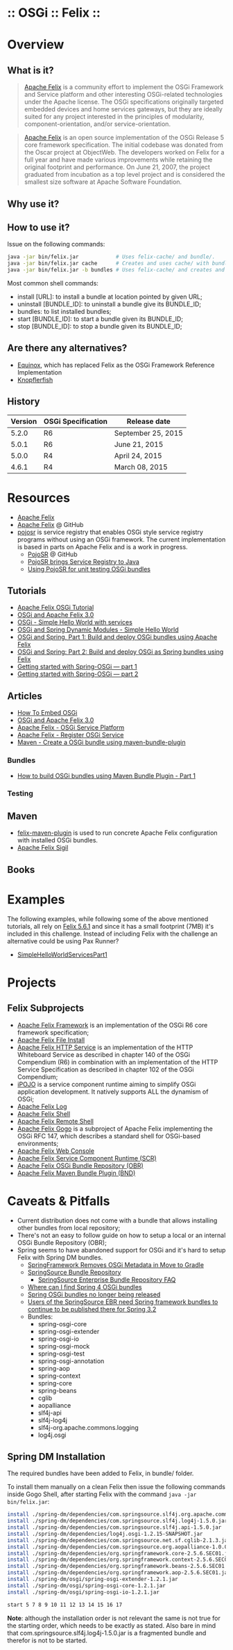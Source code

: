 ﻿:: OSGi :: Felix ::
===================

# Overview

## What is it?

> [Apache Felix](http://felix.apache.org/) is a community effort to implement the OSGi Framework and Service platform and other interesting OSGi-related technologies under the Apache license. The OSGi specifications originally targeted embedded devices and home services gateways, but they are ideally suited for any project interested in the principles of modularity, component-orientation, and/or service-orientation.

> [Apache Felix](https://en.wikipedia.org/wiki/Apache_Felix) is an open source implementation of the OSGi Release 5 core framework specification. The initial codebase was donated from the Oscar project at ObjectWeb. The developers worked on Felix for a full year and have made various improvements while retaining the original footprint and performance. On June 21, 2007, the project graduated from incubation as a top level project and is considered the smallest size software at Apache Software Foundation.

## Why use it?

## How to use it?

Issue on the following commands:

```bash
java -jar bin/felix.jar            # Uses felix-cache/ and bundle/.
java -jar bin/felix.jar cache      # Creates and uses cache/ with bundle/.
java -jar bin/felix.jar -b bundles # Uses felix-cache/ and creates and uses bundles/.
```

Most common shell commands:
- install [URL]: to install a bundle at location pointed by given URL;
- uninstall [BUNDLE_ID]: to uninstall a bundle give its BUNDLE_ID;
- bundles: to list installed bundles;
- start [BUNDLE_ID]: to start a bundle given its BUNDLE_ID;
- stop [BUNDLE_ID]: to stop a bundle given its BUNDLE_ID;

## Are there any alternatives?

- [Equinox](http://www.eclipse.org/equinox/), which has replaced Felix as the OSGi Framework Reference Implementation
- [Knopflerfish](http://www.knopflerfish.org/)

## History

| Version | OSGi Specification | Release date       |
|---------|--------------------|--------------------|
| 5.2.0   | R6                 | September 25, 2015 |
| 5.0.1   | R6                 | June 21, 2015      |
| 5.0.0   | R4                 | April 24, 2015     |
| 4.6.1   | R4                 | March 08, 2015     |

# Resources

- [Apache Felix](http://felix.apache.org/)
- [Apache Felix](https://github.com/apache/felix) @ GitHub
- [pojosr](https://code.google.com/archive/p/pojosr/) is service registry that enables OSGi style service registry programs without using an OSGi framework. The current implementation is based in parts on Apache Felix and is a work in progress.
    - [PojoSR](https://github.com/lefou/pojosr) @ GitHub
    - [PojoSR brings Service Registry to Java](https://www.infoq.com/news/2011/10/pojosr)
    - [Using PojoSR for unit testing OSGi bundles](https://kgilmersden.wordpress.com/2011/12/15/using-pojosr-for-unit-testing-osgi-bundles/)

## Tutorials

- [Apache Felix OSGi Tutorial](http://felix.apache.org/documentation/tutorials-examples-and-presentations/apache-felix-osgi-tutorial.html)
- [OSGi and Apache Felix 3.0](http://javabeat.net/osgi-and-apache-felix-3-0/)
- [OSGi - Simple Hello World with services](http://baptiste-wicht.com/posts/2010/07/osgi-hello-world-services.html)
- [OSGi and Spring Dynamic Modules - Simple Hello World](http://baptiste-wicht.com/posts/2010/07/osgi-spring-dynamic-modules-hello-world.html)
- [OSGi and Spring, Part 1: Build and deploy OSGi bundles using Apache Felix](http://www.ibm.com/developerworks/library/ws-osgi-spring1/)
- [OSGi and Spring: Part 2: Build and deploy OSGi as Spring bundles using Felix](http://www.ibm.com/developerworks/library/ws-osgi-spring2/)
- [Getting started with Spring-OSGi — part 1](http://lsd.luminis.eu/en/getting-started-with-spring-osgi/)
- [Getting started with Spring-OSGi — part 2](http://lsd.luminis.eu/en/getting-started-with-spring-osgi-part-2/)

## Articles

- [How To Embed OSGi](http://njbartlett.name/2011/07/03/embedding-osgi.html)
- [OSGi and Apache Felix 3.0](http://javabeat.net/osgi-and-apache-felix-3-0/)
- [Apache Felix - OSGi Service Platform](https://eureka.ykyuen.info/2010/03/11/apache-felix-osgi-service-platform/)
- [Apache Felix - Register OSGi Service](https://eureka.ykyuen.info/2010/03/13/apache-felix-register-osgi-service/)
- [Maven - Create a OSGi bundle using maven-bundle-plugin](https://eureka.ykyuen.info/2010/03/12/maven-create-a-osgi-bundle-using-maven-bundle-plugin/)

### Bundles

- [How to build OSGi bundles using Maven Bundle Plugin - Part 1](http://wso2.com/library/tutorials/develop-osgi-bundles-using-maven-bundle-plugin/)

### Testing

## Maven

- [felix-maven-plugin](https://github.com/sn3d/felix-maven-plugin) is used to run concrete Apache Felix configuration with installed OSGi bundles.
- [Apache Felix Sigil](http://felix.apache.org/documentation/subprojects/apache-felix-sigil.html)

## Books

# Examples

The following examples, while following some of the above mentioned tutorials, all rely on [Felix 5.6.1](apache-felix-5.6.1) and since it has a small footprint (7MB) it's included in this challenge. Instead of including Felix with the challenge an alternative could be using Pax Runner?

- [SimpleHelloWorldServicesPart1](SimpleHelloWorldServicesPart1/README.md)

# Projects

## Felix Subprojects

- [Apache Felix Framework](http://felix.apache.org/documentation/subprojects/apache-felix-framework.html) is an implementation of the OSGi R6 core framework specification;
- [Apache Felix File Install](http://felix.apache.org/documentation/subprojects/apache-felix-file-install.html)
- [Apache Felix HTTP Service](http://felix.apache.org/documentation/subprojects/apache-felix-http-service.html) is an implementation of the HTTP Whiteboard Service as described in chapter 140 of the OSGi Compendium (R6) in combination with an implementation of the HTTP Service Specification as described in chapter 102 of the OSGi Compendium;
- [iPOJO](http://felix.apache.org/documentation/subprojects/apache-felix-ipojo.html) is a service component runtime aiming to simplify OSGi application development. It natively supports ALL the dynamism of OSGi;
- [Apache Felix Log](http://felix.apache.org/documentation/subprojects/apache-felix-log.html)
- [Apache Felix Shell](http://felix.apache.org/documentation/subprojects/apache-felix-shell.html)
- [Apache Felix Remote Shell](http://felix.apache.org/documentation/subprojects/apache-felix-remote-shell.html)
- [Apache Felix Gogo](http://felix.apache.org/documentation/subprojects/apache-felix-gogo.html) is a subproject of Apache Felix implementing the OSGi RFC 147, which describes a standard shell for OSGi-based environments;
- [Apache Felix Web Console](http://felix.apache.org/documentation/subprojects/apache-felix-web-console.html)
- [Apache Felix Service Component Runtime (SCR)](http://felix.apache.org/documentation/subprojects/apache-felix-service-component-runtime.html)
- [Apache Felix OSGi Bundle Repository (OBR)](http://felix.apache.org/documentation/subprojects/apache-felix-osgi-bundle-repository.html)
- [Apache Felix Maven Bundle Plugin (BND)](http://felix.apache.org/documentation/subprojects/apache-felix-maven-bundle-plugin-bnd.html)

# Caveats & Pitfalls

- Current distribution does not come with a bundle that allows installing other bundles from local repository;
- There's not an easy to follow guide on how to setup a local or an internal OSGi Bundle Repository (OBR);
- Spring seems to have abandoned support for OSGi and it's hard to setup Felix with Spring DM bundles.
    - [SpringFramework Removes OSGi Metadata in Move to Gradle](https://www.infoq.com/news/2012/10/spring-osgi-gradle/)
    - [SpringSource Bundle Repository](http://ebr.springsource.com/repository/app/)
        - [SpringSource Enterprise Bundle Repository FAQ](http://ebr.springsource.com/repository/app/faq)
    - [Where can I find Spring 4 OSGi bundles](http://stackoverflow.com/questions/21181154/where-can-i-find-spring-4-osgi-bundles)
    - [Spring OSGi bundles no longer being released](http://karaf.922171.n3.nabble.com/Spring-OSGi-bundles-no-longer-being-released-td4031212.html)
    - [Users of the SpringSource EBR need Spring framework bundles to continue to be published there for Spring 3.2](https://jira.spring.io/browse/SPR-8903)
    - Bundles:
        - spring-osgi-core
        - spring-osgi-extender
        - spring-osgi-io
        - spring-osgi-mock
        - spring-osgi-test
        - spring-osgi-annotation
        - spring-aop
        - spring-context
        - spring-core
        - spring-beans
        - cglib
        - aopalliance
        - slf4j-api
        - slf4j-log4j
        - slf4j-org.apache.commons.logging
        - log4j.osgi

## Spring DM Installation

The required bundles have been added to Felix, in bundle/ folder.

To install them manually on a clean Felix then issue the following commands inside Gogo Shell, after starting Felix with the command ```java -jar bin/felix.jar```:

```bash
install ./spring-dm/dependencies/com.springsource.slf4j.org.apache.commons.logging-1.5.0.jar
install ./spring-dm/dependencies/com.springsource.slf4j.log4j-1.5.0.jar
install ./spring-dm/dependencies/com.springsource.slf4j.api-1.5.0.jar
install ./spring-dm/dependencies/log4j.osgi-1.2.15-SNAPSHOT.jar
install ./spring-dm/dependencies/com.springsource.net.sf.cglib-2.1.3.jar
install ./spring-dm/dependencies/com.springsource.org.aopalliance-1.0.0.jar
install ./spring-dm/dependencies/org.springframework.core-2.5.6.SEC01.jar
install ./spring-dm/dependencies/org.springframework.context-2.5.6.SEC01.jar
install ./spring-dm/dependencies/org.springframework.beans-2.5.6.SEC01.jar
install ./spring-dm/dependencies/org.springframework.aop-2.5.6.SEC01.jar
install ./spring-dm/osgi/spring-osgi-extender-1.2.1.jar
install ./spring-dm/osgi/spring-osgi-core-1.2.1.jar
install ./spring-dm/osgi/spring-osgi-io-1.2.1.jar

start 5 7 8 9 10 11 12 13 14 15 16 17
```

**Note**: although the installation order is not relevant the same is not true for the starting order, which needs to be exactly as stated. Also bare in mind that com.springsource.slf4j.log4j-1.5.0.jar is a fragmented bundle and therefor is not to be started.
